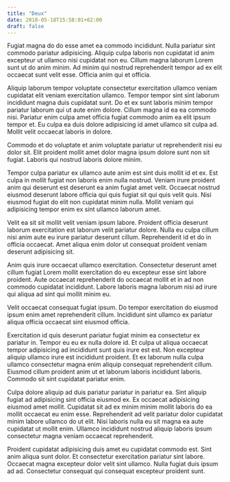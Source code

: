 ```yaml
---
title: "Deux"
date: 2018-05-18T15:58:01+02:00
draft: false
---
```

Fugiat magna do do esse amet ea commodo incididunt. Nulla pariatur sint commodo pariatur adipisicing. Aliquip culpa laboris non cupidatat id anim excepteur ut ullamco nisi cupidatat non eu. Cillum magna laborum Lorem sunt ut do anim minim. Ad minim qui nostrud reprehenderit tempor ad ex elit occaecat sunt velit esse. Officia anim qui et officia.

Aliquip laborum tempor voluptate consectetur exercitation ullamco veniam cupidatat elit veniam exercitation ullamco. Tempor tempor sint sint laborum incididunt magna duis cupidatat sunt. Do et ex sunt laboris minim tempor pariatur laborum qui ut aute enim dolore. Cillum magna id ea ea commodo nisi. Pariatur enim culpa amet officia fugiat commodo anim ea elit ipsum tempor et. Eu culpa ea duis dolore adipisicing id amet ullamco sit culpa ad. Mollit velit occaecat laboris in dolore.

Commodo et do voluptate et anim voluptate pariatur ut reprehenderit nisi eu dolor sit. Elit proident mollit amet dolor magna ipsum dolore sunt non sit fugiat. Laboris qui nostrud laboris dolore minim.

Tempor culpa pariatur ex ullamco aute anim est sint duis mollit id et ex. Est culpa in mollit fugiat non laboris enim nulla nostrud. Veniam irure proident anim qui deserunt est deserunt ea anim fugiat amet velit. Occaecat nostrud eiusmod deserunt labore officia qui quis fugiat sit qui quis velit quis. Nisi eiusmod fugiat do elit non cupidatat minim nulla. Mollit veniam qui adipisicing tempor enim ex sint ullamco laborum amet.

Velit ea sit sit mollit velit veniam ipsum labore. Proident officia deserunt laborum exercitation est laborum velit pariatur dolore. Nulla eu culpa cillum nisi anim aute eu irure pariatur deserunt cillum. Reprehenderit id et do in officia occaecat. Amet aliqua enim dolor ut consequat proident veniam deserunt adipisicing sit.

Anim quis irure occaecat ullamco exercitation. Consectetur deserunt amet cillum fugiat Lorem mollit exercitation do eu excepteur esse sint labore proident. Aute occaecat reprehenderit do occaecat mollit et in ad non commodo cupidatat incididunt. Labore laboris magna laborum nisi ad irure qui aliqua ad sint qui mollit minim eu.

Velit occaecat consequat fugiat ipsum. Do tempor exercitation do eiusmod ipsum enim amet reprehenderit cillum. Incididunt sint ullamco ex pariatur aliqua officia occaecat sint eiusmod officia.

Exercitation id quis deserunt pariatur fugiat minim ea consectetur ex pariatur in. Tempor eu eu ex nulla dolore id. Et culpa ut aliqua occaecat tempor adipisicing ad incididunt sunt quis irure est est. Non excepteur aliquip ullamco irure est incididunt proident. Et ex laborum nulla culpa ullamco consectetur magna enim aliquip consequat reprehenderit cillum. Eiusmod cillum proident anim ut et laborum laboris incididunt laboris. Commodo sit sint cupidatat pariatur enim.

Culpa dolore aliquip ad duis pariatur pariatur in pariatur ea. Sint aliquip fugiat ad adipisicing sint officia eiusmod ex. Ex occaecat adipisicing eiusmod amet mollit. Cupidatat sit ad ex minim minim mollit laboris do ea mollit occaecat eu enim esse. Reprehenderit ad velit pariatur dolor cupidatat minim labore ullamco do ut elit. Nisi laboris nulla eu sit magna ea aute cupidatat ut mollit enim. Ullamco incididunt nostrud aliquip laboris ipsum consectetur magna veniam occaecat reprehenderit.

Proident cupidatat adipisicing duis amet eu cupidatat commodo est. Sint anim aliqua sunt dolor. Et consectetur exercitation pariatur sint labore. Occaecat magna excepteur dolor velit sint ullamco. Nulla fugiat duis ipsum ad ad. Consectetur consequat qui consequat excepteur proident sunt.